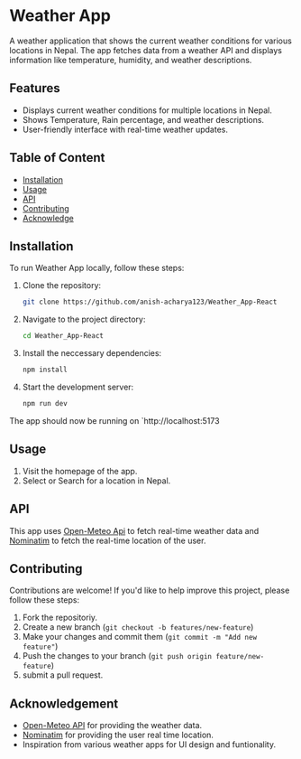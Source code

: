 # Weather App

A weather application that shows the current weather conditions for various locations in Nepal. The app fetches data from a weather API and displays information like temperature, humidity, and weather descriptions.

## Features

- Displays current weather conditions for multiple locations in Nepal.
- Shows Temperature, Rain percentage, and weather descriptions.
- User-friendly interface with real-time weather updates.

## Table of Content
 - [Installation](#installation)
 - [Usage](#usage) 
 - [API](#api) 
 - [Contributing](#contributing) 
 - [Acknowledge](#acknowledge)

## Installation

To run Weather App locally, follow these steps:

1. Clone the repository:

   ```bash
   git clone https://github.com/anish-acharya123/Weather_App-React
   ```

2. Navigate to the project directory:

   ```bash
   cd Weather_App-React
   ```

3. Install the neccessary dependencies:

   ```bash
   npm install
   ```

4. Start the development server:
   ```bash
   npm run dev
   ```

The app should now be running on `http://localhost:5173

## Usage

1. Visit the homepage of the app.
2. Select or Search for a location in Nepal.

## API

This app uses [Open-Meteo Api](https://open-meteo.com/) to fetch real-time weather data and [Nominatim](https://nominatim.openstreetmap.org/) to fetch the real-time location of the user.

## Contributing

Contributions are welcome! If you'd like to help improve this project, please follow these steps:

1. Fork the repositoriy.
2. Create a new branch (`git checkout -b features/new-feature`)
3. Make your changes and commit them (`git commit -m "Add new feature"`)
4. Push the changes to your branch (`git push origin feature/new-feature`)
5. submit a pull request.

## Acknowledgement

- [Open-Meteo API](https://open-meteo.com/) for providing the weather data.
- [Nominatim](https://nominatim.openstreetmap.org/) for providing the user real time location.
- Inspiration from various weather apps for UI design and funtionality.
